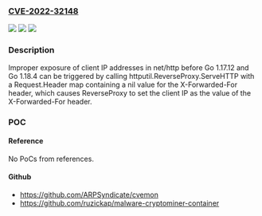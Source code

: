 ### [CVE-2022-32148](https://cve.mitre.org/cgi-bin/cvename.cgi?name=CVE-2022-32148)
![](https://img.shields.io/static/v1?label=Product&message=net%2Fhttp&color=blue)
![](https://img.shields.io/static/v1?label=Version&message=n%2Fa&color=blue)
![](https://img.shields.io/static/v1?label=Vulnerability&message=CWE-200%3A%20Information%20Exposure&color=brighgreen)

### Description

Improper exposure of client IP addresses in net/http before Go 1.17.12 and Go 1.18.4 can be triggered by calling httputil.ReverseProxy.ServeHTTP with a Request.Header map containing a nil value for the X-Forwarded-For header, which causes ReverseProxy to set the client IP as the value of the X-Forwarded-For header.

### POC

#### Reference
No PoCs from references.

#### Github
- https://github.com/ARPSyndicate/cvemon
- https://github.com/ruzickap/malware-cryptominer-container

